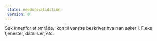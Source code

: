 ```yaml
---
 state: needsrevalidation
 version: 0
---
```

Søk innenfor et område. Ikon til venstre beskriver hva man søker i. F.eks tjenester, datalister, etc.
